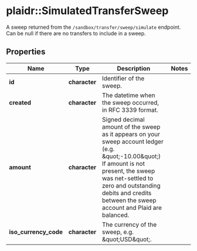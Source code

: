 # plaidr::SimulatedTransferSweep

A sweep returned from the `/sandbox/transfer/sweep/simulate` endpoint. Can be null if there are no transfers to include in a sweep.

## Properties
Name | Type | Description | Notes
------------ | ------------- | ------------- | -------------
**id** | **character** | Identifier of the sweep. | 
**created** | **character** | The datetime when the sweep occurred, in RFC 3339 format. | 
**amount** | **character** | Signed decimal amount of the sweep as it appears on your sweep account ledger (e.g. \&quot;-10.00\&quot;)  If amount is not present, the sweep was net-settled to zero and outstanding debits and credits between the sweep account and Plaid are balanced. | 
**iso_currency_code** | **character** | The currency of the sweep, e.g. \&quot;USD\&quot;. | 


